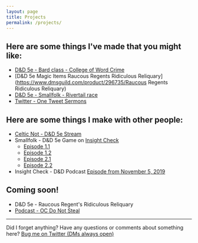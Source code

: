 ```yaml
---
layout: page
title: Projects
permalink: /projects/
---
```


## Here are some things I've made that you might like:

* [D&D 5e - Bard class - College of Word Crime](https://www.dmsguild.com/product/289204/Bard--College-of-Word-Crime)
* [D&D 5e   Magic Items   Raucous Regents Ridiculous Reliquary](https://www.dmsguild.com/product/296735/Raucous Regents Ridiculous Reliquary)
* [D&D 5e - Smallfolk - Rivertail race](https://www.dndbeyond.com/races/79620-rivertail)
* [Twitter - One Tweet Sermons](https://twitter.com/search?q=(%23OneTweetSermon)%20(from%3Akaldrenon)&src=typed_query)

## Here are some things I make with other people:

* [Celtic Not - D&D 5e Stream](https://www.twitch.tv/collections/RDpB4feEfhUvuQ?filter=collections)
* Smallfolk - D&D 5e Game on [Insight Check](https://insightcheck.podbean.com/)
  * [Episode 1.1](https://insightcheck.podbean.com/e/lavender-lone-ep1-pt-1/)
  * [Episode 1.2](https://insightcheck.podbean.com/e/lavender-lone-ep1-pt-2/)
  * [Episode 2.1](https://insightcheck.podbean.com/e/smallfolk-dnd-lavender-lone-ep-21/)
  * [Episode 2.2](https://insightcheck.podbean.com/e/smallfolk-dnd-lavender-lone-ep-22/)
* Insight Check - D&D Podcast [Episode from November 5, 2019](https://insightcheck.podbean.com/e/icp-20-back-from-the-shallow-grave/)

## Coming soon!

* D&D 5e - Raucous Regent's Ridiculous Reliquary
* [Podcast - OC Do Not Steal](/oc)

---
Did I forget anything? Have any questions or comments about something here? [Bug me on Twitter (DMs always open)](https://twitter.com/kaldrenon)
